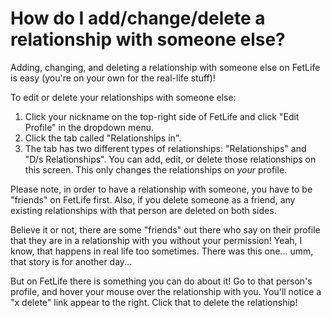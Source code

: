 # How do I add/change/delete a relationship with someone else?

Adding, changing, and deleting a relationship with someone else on FetLife is easy (you're on your own for the real-life stuff)!

To edit or delete your relationships with someone else:

1. Click your nickname on the top-right side of FetLife and click "Edit Profile" in the dropdown menu.
2. Click the tab called "Relationships in".
3. The tab has two different types of relationships: "Relationships" and "D/s Relationships". You can add, edit, or delete those relationships on this screen. This only changes the relationships on *your* profile.

Please note, in order to have a relationship with someone, you have to be "friends" on FetLife first. Also, if you delete someone as a friend, any existing relationships with that person are deleted on both sides.

Believe it or not, there are some "friends" out there who say on their profile that they are in a relationship with you without your permission! Yeah, I know, that happens in real life too sometimes. There was this one... umm, that story is for another day...

But on FetLife there is something you can do about it! Go to that person's profile, and hover your mouse over the relationship with you. You'll notice a "x delete" link appear to the right. Click that to delete the relationship!
